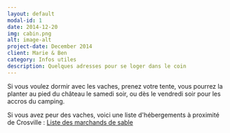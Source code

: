 ```yaml
---
layout: default
modal-id: 1
date: 2014-12-20
img: cabin.png
alt: image-alt
project-date: December 2014
client: Marie & Ben
category: Infos utiles
description: Quelques adresses pour se loger dans le coin
---
```


Si vous voulez dormir avec les vaches, prenez votre tente, vous pourrez la planter au pied du château le samedi soir, ou dès le vendredi soir pour les accros du camping.

Si vous avez peur des vaches, voici une liste d'hébergements à proximité de Crosville : [Liste des marchands de sable](https://docs.google.com/document/d/1sTzWSAUoSWqSkQRwtcpdCU-vUv_dV9STwnFnwMBoAyM/edit?usp=sharing)
